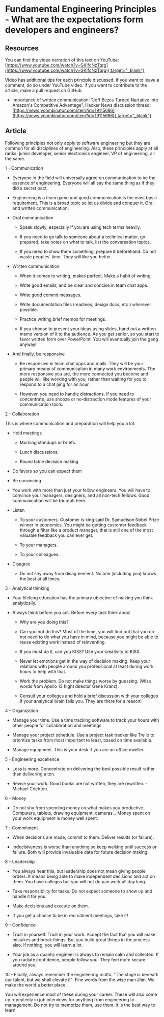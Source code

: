 # Fundamental Engineering Principles - What are the expectations form developers and engineers?

## Resources
You can find the video narration of this text on YouTube: [https://www.youtube.com/watch?v=GKlfcNzTqrg](https://www.youtube.com/watch?v=GKlfcNzTqrg){:target="_blank"}

Video has additional tips for each principle discussed. If you want to leave a comment, do so under YouTube video. If you want to contribute to the article, make a pull request on GitHub.

* Importance of written communication: "Jeff Bezos Turned Narrative into Amazon's Competitive Advantage", Hacker News discussion thread: [https://news.ycombinator.com/item?id=19115686](https://news.ycombinator.com/item?id=19115686){:target="_blank"}

## Article
Following principles not only apply to software engineering but they are common for all disciplines of engineering. Also, these principles apply at all ranks; junior developer, senior electronics engineer, VP of engineering, all the same.

1 - Communication

* Everyone in the field will universally agree on communication to be the essence of engineering. Everyone will all say the same thing as if they did a secret pact.

* Engineering is a team game and good communication is the most basic requirement. This is a broad topic so let us divide and conquer it. Oral and written communication.

* Oral communication

    * Speak slowly, especially if you are using tech terms heavily.

    * If you need to go talk to someone about a technical matter, go prepared; take notes on what to talk, list the conversation topics.

    * If you need to show them something, prepare it beforehand. Do not waste peoples' time. They will like you better.

* Written communication

    * When it comes to writing, makes perfect. Make a habit of writing.

    * Write good emails, and be clear and concise in team chat apps.

    * Write good commit messages.

    * Write documentation files (readmes, design docs, etc.) wherever possible.

    * Practice writing brief memos for meetings.

    * If you choose to present your ideas using slides, hand out a written memo version of it to the audience. As you get senior, so you start to favor written form over PowerPoint. You will eventually join the gang anyway!

* And finally, be responsive

    * Be responsive in team chat apps and mails. They will be your primary means of communication in many work environments. The more responsive you are, the more connected you become and people will like working with you, rather than waiting for you to respond to a chat ping for an hour.

    * However, you need to handle distractions. If you need to concentrate, use snooze or no-distraction mode features of your communication tools.

2 - Collaboration

This is where communication and preparation will help you a lot.

* Hold meetings

    * Morning standups or briefs.

    * Lunch discussions.

    * Round table decision making.

* Do favors so you can expect them

* Be convincing

* You work with more than just your fellow engineers. You will have to convince your managers, designers, and all non-tech fellows. Good communication will be triumph here.

* Listen

    * To your customers. Customer is king said Dr. Samuelson Nobel Prize winner in economics. You might be getting customer feedback through a filter like a product manager, that is still one of the most valuable feedback you can ever get.

    * To your managers.

    * To your colleagues.

* Disagree

    * Do not shy away from disagreement. No one (including you) knows the best at all times.

3 - Analytical thinking

* Your lifelong education has the primary objective of making you think analytically.

* Always think before you act. Before every task think about

    * Why are you doing this?

    * Can you not do this? Most of the time, you will find out that you do not need to do what you have in mind, because you might be able to reuse existing work instead of reinventing.

    * If you must do it, can you KISS? Use your creativity to KISS.

    * Never let emotions get in the way of decision making. Keep your relations with people around you professional at least during work hours to help with that.

    * Work the problem. Do not make things worse by guessing. (Wise words from Apollo 13 flight director Gene Kranz).

    * Consult your colleges and hold a brief discussion with your colleges if your analytical brain fails you. They are there for a reason!

4 - Organization

* Manage your time. Use a time tracking software to track your hours with other people for collaboration and meetings.

* Manage your project schedule. Use a project task tracker like Trello to prioritize tasks from most important to least, based on time available.

* Manage equipment. This is your desk if you are an office dweller.

5 - Engineering excellence

* Less is more. Concentrate on delivering the best possible result rather than delivering a ton.

* Revise your work. Good books are not written, they are rewritten. - Michael Crichton.

6 - Money

* Do not shy from spending money on what makes you productive. Computers, tablets, drawing equipment, cameras... Money spent on your work equipment is money well spent.

7 - Commitment

* When decisions are made, commit to them. Deliver results (or failure).

* Indecisiveness is worse than anything so keep walking until success or failure. Both will provide invaluable data for future decision making.

8 - Leadership

* You always hear this, but leadership does not mean giving people orders. It means being able to make independent decisions and act on them. You have colleges but you will not do pair work all day long.

* Take responsibility for tasks. Do not expect someone to show up and handle it for you.

* Make decisions and execute on them.

* If you get a chance to be in recruitment meetings, take it!

9 - Confidence

* Trust in yourself. Trust in your work. Accept the fact that you will make mistakes and break things. But you build great things in the process also. If nothing, you will learn a lot.

* Your job as a quantic engineer is always to remain calm and collected. If you radiate confidence, people follow you. They feel more secure around you.

10 - Finally, always remember the engineering motto. "The stage is beneath our talent, but we shall elevate it". Fine words from the wise man Jhin. We make the world a better place.

You will experience most of these during your career. These will also come up repeatedly in job interviews for anything from engineering to management. Do not try to memorize them, use them. It is the best way to learn.
